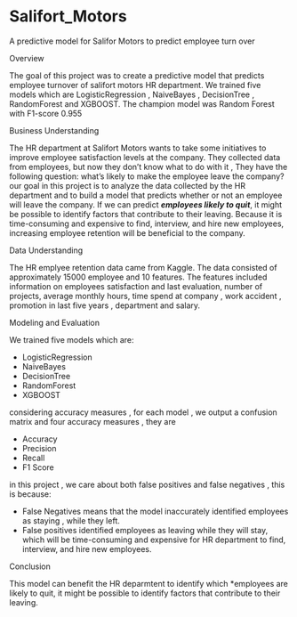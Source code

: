 # Salifort_Motors
A predictive model for Salifor Motors to predict employee turn over

Overview 

The goal of this project was to create a predictive model that predicts employee turnover of salifort motors HR department.
We trained five models which are LogisticRegression , NaiveBayes , DecisionTree , RandomForest and XGBOOST.
The champion model was Random Forest with F1-score 0.955

Business Understanding 

The HR department at Salifort Motors wants to take some initiatives to improve employee satisfaction levels at the company. They collected data from employees, but now they don’t know what to do with it , They have the following question: what’s likely to make the employee leave the company?
our goal in this project is to analyze the data collected by the HR department and to build a model that predicts whether or not an employee will leave the company.
If we can predict ***employees likely to quit***, it might be possible to identify factors that contribute to their leaving. Because it is time-consuming and expensive to find, interview, and hire new employees, increasing employee retention will be beneficial to the company.

Data Understanding

The HR emplyee retention data came from Kaggle.
The data consisted of approximately 15000 employee and 10 features. The features included information on employees satisfaction and last evaluation, number of projects, average monthly hours, time spend at company , work accident , promotion in last five years , department and salary.

Modeling and Evaluation 

We trained five models which are:
 - LogisticRegression
 - NaiveBayes
 - DecisionTree
 - RandomForest
 - XGBOOST
   
considering accuracy measures , for each model , we output a confusion matrix and four accuracy measures , they are
 - Accuracy
 - Precision
 - Recall
 - F1 Score
   
in this project , we care about both false positives and false negatives , this is because:
 - False Negatives means that the model inaccurately identified employees as staying , while they left.
 - False positives identified employees as leaving while they will stay, which will be time-consuming and expensive for HR department to find, interview, and hire new employees.

Conclusion

This model can benefit the HR deparmtent to identify which *employees are likely to quit, it might be possible to identify factors that contribute to their leaving.
